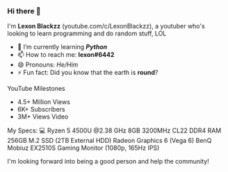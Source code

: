 ### Hi there 👋

I'm **Lexon Blackzz** (youtube.com/c/LexonBlackzz), a youtuber who's looking to learn programming and do random stuff, LOL
- 🌱 I’m currently learning ***Python***
- 📫 How to reach me: **lexon#6442**
- 😄 Pronouns: *He/Him*
- ⚡ Fun fact: Did you know that the earth is **round**?

YouTube Milestones

- 4.5+ Million Views
- 6K+ Subscribers
- 3M+ Views Video 

My Specs: 💻
Ryzen 5 4500U @2.38 GHz
8GB 3200MHz CL22 DDR4 RAM
256GB M.2 SSD (2TB External HDD)
Radeon Graphics 6 (Vega 6)
BenQ Mobiuz EX2510S Gaming Monitor (1080p, 165Hz IPS)

I'm looking forward into being a good person and help the community!
